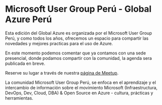 # Microsoft User Group Perú - Global Azure Perú
  
Esta edición del Global Azure es organizada por el Microsoft User Group Perú, y como todos los años, ofrecemos un espacio para compartir las novedades y mejores practicas para el uso de Azure.

En este momento podemos comentar que ya contamos con una sede presencial, donde podamos compartir con la comunidad, la agenda sera publicada en breve.

Reserve su lugar a través de nuestra [página de Meetup](https://www.meetup.com/es-ES/msperu/events/291544096/).

La comunidad Microsoft User Group Perú, se enfoca en el aprendizaje y el intercambio de información sobre el movimiento Microsoft (Infraestructura, DevOps, Dev, Cloud, DBA) & Open Source en Azure - cultura, prácticas y herramientas.
